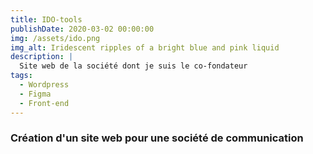 ```yaml
---
title: IDO-tools
publishDate: 2020-03-02 00:00:00
img: /assets/ido.png
img_alt: Iridescent ripples of a bright blue and pink liquid
description: |
  Site web de la société dont je suis le co-fondateur
tags:
  - Wordpress
  - Figma
  - Front-end
---
```


### Création d'un site web pour une société de communication
